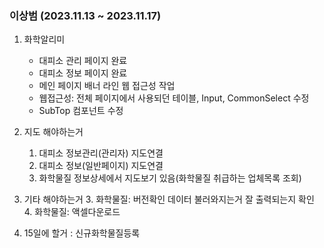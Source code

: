 
### 이상범 (2023.11.13 ~ 2023.11.17)

1. 화학알리미
	- 대피소 관리 페이지 완료
	- 대피소 정보 페이지 완료
	- 메인 페이지 배너 라인 웹 접근성 작업
	- 웹접근성: 전체 페이지에서 사용되던 테이블, Input, CommonSelect 수정 
	- SubTop 컴포넌트 수정

2. 지도 해야하는거 
	1. 대피소 정보관리(관리자) 지도연결
	2. 대피소 정보(일반페이지) 지도연결
	3. 화학물질 정보상세에서 지도보기 있음(화학물질 취급하는 업체목록 조회)

3. 기타 해야하는거
	3. 화학물질: 버전확인 데이터 불러와지는거 잘 출력되는지 확인
	4. 화학물질: 액셀다운로드

4. 15일에 할거 : 신규화학물질등록


